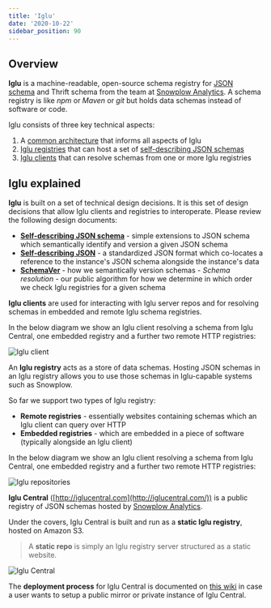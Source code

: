 ```yaml
---
title: 'Iglu'
date: '2020-10-22'
sidebar_position: 90
---
```


## Overview

**Iglu** is a machine-readable, open-source schema registry for [JSON schema](http://json-schema.org/) and Thrift schema from the team at [Snowplow Analytics](http://snowplowanalytics.com/). A schema registry is like *npm* or *Maven* or *git* but holds data schemas instead of software or code.

Iglu consists of three key technical aspects:

1. A [common architecture](/docs/pipeline-components-and-applications/iglu/common-architecture/index.md) that informs all aspects of Iglu
2. [Iglu registries](/docs/pipeline-components-and-applications/iglu/iglu-repositories/index.md) that can host a set of [self-describing JSON schemas](/docs/pipeline-components-and-applications/iglu/common-architecture/self-describing-json-schemas/index.md)
3. [Iglu clients](/docs/pipeline-components-and-applications/iglu/iglu-clients/index.md) that can resolve schemas from one or more Iglu registries

## [](https://github.com/snowplow/snowplow/wiki/Iglu-registry#iglu-explained)Iglu explained

**Iglu** is built on a set of technical design decisions. It is this set of design decisions that allow Iglu clients and registries to interoperate. Please review the following design documents:

- [**Self-describing JSON schema**](/docs/pipeline-components-and-applications/iglu/common-architecture/self-describing-json-schemas/index.md) - simple extensions to JSON schema which semantically identify and version a given JSON schema
- [**Self-describing JSON**](/docs/pipeline-components-and-applications/iglu/common-architecture/self-describing-jsons/index.md) - a standardized JSON format which co-locates a reference to the instance's JSON schema alongside the instance's data
- [**SchemaVer**](/docs/pipeline-components-and-applications/iglu/common-architecture/schemaver/index.md) - how we semantically version schemas - *Schema resolution* - our public algorithm for how we determine in which order we check Iglu registries for a given schema

**Iglu clients** are used for interacting with Iglu server repos and for resolving schemas in embedded and remote Iglu schema registries.

In the below diagram we show an Iglu client resolving a schema from Iglu Central, one embedded registry and a further two remote HTTP registries:

![Iglu client](images/iglu-clients.png)

An **Iglu registry** acts as a store of data schemas. Hosting JSON schemas in an Iglu registry allows you to use those schemas in Iglu-capable systems such as Snowplow.

So far we support two types of Iglu registry:

- **Remote registries** - essentially websites containing schemas which an Iglu client can query over HTTP
- **Embedded registries** - which are embedded in a piece of software (typically alongside an Iglu client)

In the below diagram we show an Iglu client resolving a schema from Iglu Central, one embedded registry and a further two remote HTTP registries:

![Iglu repositories](images/iglu-repos.png)

**Iglu Central** ([http://iglucentral.com](http://iglucentral.com/)) is a public registry of JSON schemas hosted by [Snowplow Analytics](http://snowplowanalytics.com/).

Under the covers, Iglu Central is built and run as a **static Iglu registry**, hosted on Amazon S3.

> A **static repo** is simply an Iglu registry server structured as a static website.

![Iglu Central](images/iglu-central.png)

The **deployment process** for Iglu Central is documented on [this wiki](/docs/pipeline-components-and-applications/iglu/iglu-central-setup/index.md) in case a user wants to setup a public mirror or private instance of Iglu Central.
